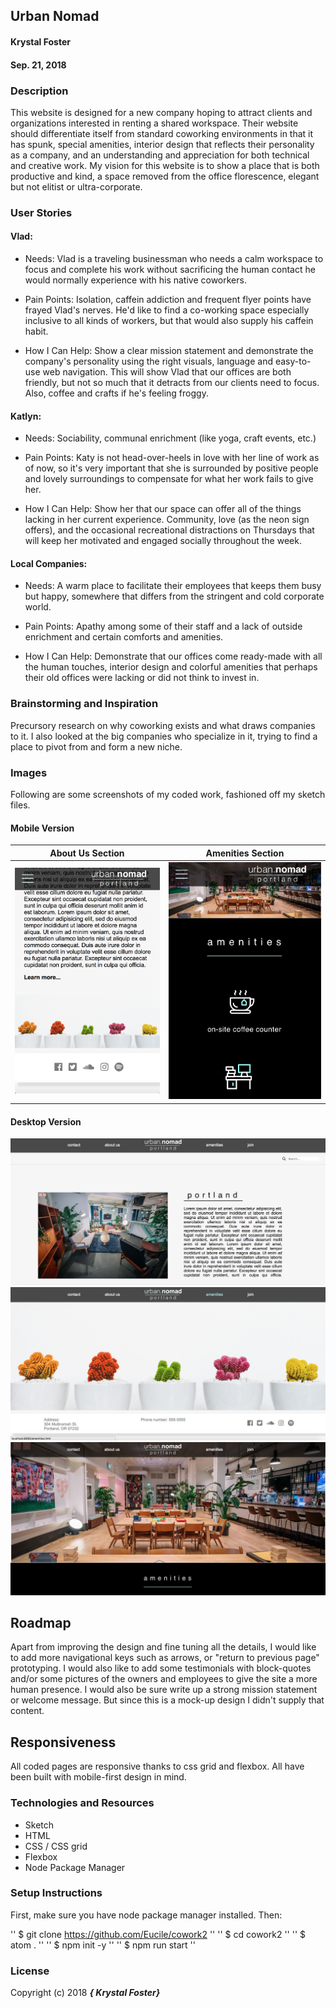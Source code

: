 ## Urban Nomad

#### Krystal Foster
#### Sep. 21, 2018

### Description

This website is designed for a new company hoping to attract clients and organizations interested in renting a shared workspace. Their website should differentiate itself from standard coworking environments in that it has spunk, special amenities, interior design that reflects their personality as a company, and an understanding and appreciation for both technical and creative work. My vision for this website is to show a place that is both productive and kind, a space removed from the office florescence, elegant but not elitist or ultra-corporate.


### User Stories

#### Vlad:

  *  Needs:
      Vlad is a traveling businessman who needs a calm workspace to focus and complete his work without sacrificing the human contact he would normally experience with his native coworkers.

  * Pain Points:
      Isolation, caffein addiction and frequent flyer points have frayed Vlad's nerves. He'd like to find a co-working space especially inclusive to all kinds of workers, but that would also supply his caffein habit.  

  * How I Can Help:
      Show a clear mission statement and demonstrate the company's personality using the right visuals, language and easy-to-use web navigation. This will show Vlad that our offices are both friendly, but not so much that it detracts from our clients need to focus. Also, coffee and crafts if he's feeling froggy.

#### Katlyn:

  * Needs:
      Sociability, communal enrichment (like yoga, craft events, etc.)

  * Pain Points:
      Katy is not head-over-heels in love with her line of work as of now, so it's very important that she is surrounded by positive people and lovely surroundings to compensate for what her work fails to give her.

  * How I Can Help:
      Show her that our space can offer all of the things lacking in her current experience. Community, love (as the neon sign offers), and the occasional recreational distractions on Thursdays that will keep her motivated and engaged socially throughout the week.


#### Local Companies:

  * Needs:
      A warm place to facilitate their employees that keeps them busy but happy, somewhere that differs from the stringent and cold corporate world.

  * Pain Points:
      Apathy among some of their staff and a lack of outside enrichment and certain comforts and amenities.  

  * How I Can Help:
      Demonstrate that our offices come ready-made with all the human touches, interior design and colorful amenities that perhaps their old offices were lacking or did not think to invest in.

### Brainstorming and Inspiration

  Precursory research on why coworking exists and what draws companies to it. I also looked at the big companies who specialize in it, trying to find a place to pivot from and form a new niche.

### Images

Following are some screenshots of my coded work, fashioned off my sketch files.

#### Mobile Version

About Us Section            |  Amenities Section
:-------------------------:|:-------------------------:
![mobile user interface](assets/images/mobiless1.png) | ![mobile user interface](assets/images/mobiless2.png)




#### Desktop Version

![desktop user interface](assets/images/desktopss1.png)
![desktop user interface](assets/images/desktopss2.png)
![desktop user interface](assets/images/desktopss3.png)


## Roadmap

Apart from improving the design and fine tuning all the details, I would like to add more navigational keys such as arrows, or "return to previous page" prototyping. I would also like to add some testimonials with block-quotes and/or some pictures of the owners and employees to give the site a more human presence. I would also be sure write up a strong mission statement or welcome message. But since this is a mock-up design I didn't supply that content.

## Responsiveness

All coded pages are responsive thanks to css grid and flexbox. All have been built with mobile-first design in mind.  

### Technologies and Resources

* Sketch
* HTML
* CSS / CSS grid
* Flexbox
* Node Package Manager

### Setup Instructions

First, make sure you have node package manager installed. Then:

'' $ git clone https://github.com/Eucile/cowork2 ''
'' $ cd cowork2 ''
'' $ atom . ''
'' $ npm init -y ''
'' $ npm run start ''


### License

Copyright (c) 2018 **_{ Krystal Foster}_**

